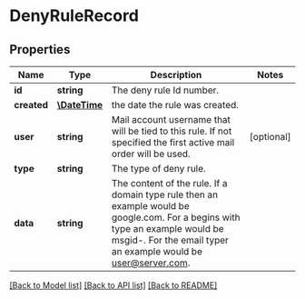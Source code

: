 # DenyRuleRecord

## Properties
Name | Type | Description | Notes
------------ | ------------- | ------------- | -------------
**id** | **string** | The deny rule Id number. | 
**created** | [**\DateTime**](\DateTime.md) | the date the rule was created. | 
**user** | **string** | Mail account username that will be tied to this rule.  If not specified the first active mail order will be used. | [optional] 
**type** | **string** | The type of deny rule. | 
**data** | **string** | The content of the rule.  If a domain type rule then an example would be google.com. For a begins with type an example would be msgid-.  For the email typer an example would be user@server.com. | 

[[Back to Model list]](../../README.md#documentation-for-models) [[Back to API list]](../../README.md#documentation-for-api-endpoints) [[Back to README]](../../README.md)

